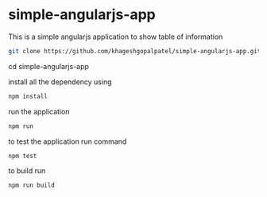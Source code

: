 # simple-angularjs-app
This is a simple angularjs application to show table of information

```sh
git clone https://github.com/khageshgopalpatel/simple-angularjs-app.git
```
cd simple-angularjs-app

install all the dependency using

```sh
npm install
```

run the application

```sh
npm run
```

to test the application run command
```sh
npm test
```

to build run
```sh
npm run build
```
